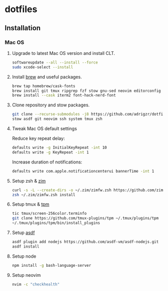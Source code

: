 # dotfiles

## Installation

### Mac OS

1. Upgrade to latest Mac OS version and install CLT.

    ```bash
    softwareupdate --all --install --force
    sudo xcode-select --install
    ```

1. Install [brew](https://brew.sh/index_es) and useful packages.

    ```bash
    brew tap homebrew/cask-fonts
    brew install git tmux ripgrep fzf stow gnu-sed neovim editorconfig bat asdf gpg gawk htop ffmpeg jq fd
    brew install --cask iterm2 font-hack-nerd-font
    ```

1. Clone repository and stow packages.

    ```bash
    git clone --recurse-submodules -j8 https://github.com/adrigzr/dotfiles.git ~/dotfiles && cd $_
    stow asdf git neovim ssh system tmux zsh
    ```

1. Tweak Mac OS default settings

    Reduce key repeat delay:

    ```bash
    defaults write -g InitialKeyRepeat -int 10
    defaults write -g KeyRepeat -int 1
    ```

    Increase duration of notifications:

    ```bash
    defaults write com.apple.notificationcenterui bannerTime -int 1
    ```

1. Setup zsh & [zim](https://github.com/zimfw/zimfw)

    ```bash
    curl -s -L --create-dirs -o ~/.zim/zimfw.zsh https://github.com/zimfw/zimfw/releases/latest/download/zimfw.zsh
    zsh ~/.zim/zimfw.zsh install
    ```

1. Setup tmux & [tpm](https://github.com/tmux-plugins/tpm)

    ```bash
    tic tmux/screen-256color.terminfo
    git clone https://github.com/tmux-plugins/tpm ~/.tmux/plugins/tpm
    ~/.tmux/plugins/tpm/bin/install_plugins
    ```

1. Setup [asdf](https://github.com/asdf-vm/asdf)

    ```bash
    asdf plugin add nodejs https://github.com/asdf-vm/asdf-nodejs.git
    asdf install
    ```

1. Setup node

    ```bash
    npm install -g bash-language-server
    ```

1. Setup neovim

    ```bash
    nvim -c "checkhealth"
    ```
